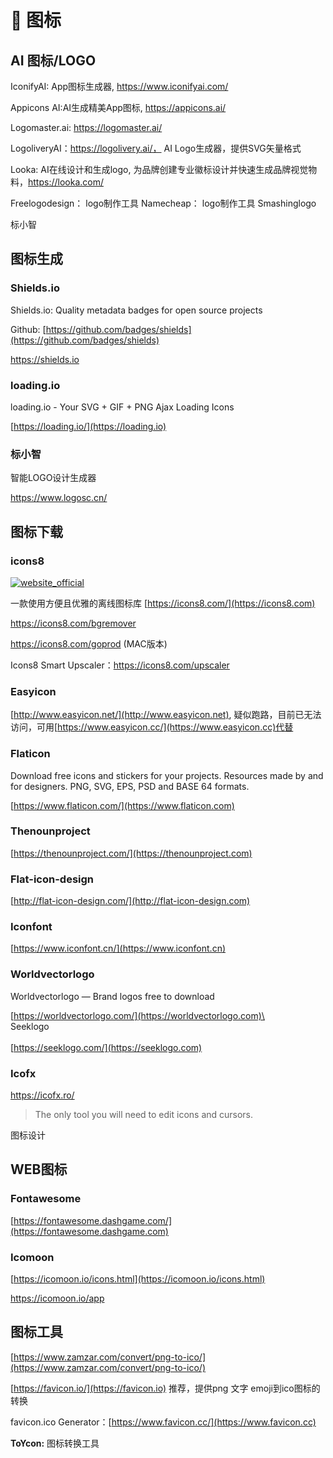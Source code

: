 # 🎊 图标

## AI 图标/LOGO

IconifyAI: App图标生成器, https://www.iconifyai.com/

Appicons AI:AI生成精美App图标, https://appicons.ai/

Logomaster.ai: https://logomaster.ai/

LogoliveryAI：https://logolivery.ai/， AI Logo生成器，提供SVG矢量格式

Looka: AI在线设计和生成logo, 为品牌创建专业徽标设计并快速生成品牌视觉物料，https://looka.com/

Freelogodesign：  logo制作工具
Namecheap：  logo制作工具
Smashinglogo

标小智

## 图标生成

### Shields.io

Shields.io: Quality metadata badges for open source projects

Github: [https://github.com/badges/shields](https://github.com/badges/shields)

https://shields.io

### loading.io

loading.io - Your SVG + GIF + PNG Ajax Loading Icons

[https://loading.io/](https://loading.io)

### 标小智

智能LOGO设计生成器

https://www.logosc.cn/

## 图标下载

### icons8

 [![website_official](https://gitbook07.oss-cn-hangzhou.aliyuncs.com/website_official.svg)](https://icons8.com/app)

一款使用方便且优雅的离线图标库
[https://icons8.com/](https://icons8.com)

https://icons8.com/bgremover

https://icons8.com/goprod (MAC版本)

Icons8 Smart Upscaler：https://icons8.com/upscaler

### Easyicon

[http://www.easyicon.net/](http://www.easyicon.net), 疑似跑路，目前已无法访问，可用[https://www.easyicon.cc/](https://www.easyicon.cc)代替

### Flaticon

Download free icons and stickers for your projects. Resources made by and for designers. PNG, SVG, EPS, PSD and BASE 64 formats.

[https://www.flaticon.com/](https://www.flaticon.com)

### Thenounproject

[https://thenounproject.com/](https://thenounproject.com)

### Flat-icon-design

[http://flat-icon-design.com/](http://flat-icon-design.com)

### Iconfont

[https://www.iconfont.cn/](https://www.iconfont.cn)

### Worldvectorlogo

Worldvectorlogo — Brand logos free to download

[https://worldvectorlogo.com/](https://worldvectorlogo.com)\
\
Seeklogo\
\
[https://seeklogo.com/](https://seeklogo.com)

### Icofx 

https://icofx.ro/

> The only tool you will need to edit icons and cursors.

图标设计

## WEB图标

### Fontawesome

[https://fontawesome.dashgame.com/](https://fontawesome.dashgame.com)

### Icomoon

[https://icomoon.io/icons.html](https://icomoon.io/icons.html)

https://icomoon.io/app

## 图标工具

[https://www.zamzar.com/convert/png-to-ico/](https://www.zamzar.com/convert/png-to-ico/)

[https://favicon.io/](https://favicon.io) 推荐，提供png 文字 emoji到ico图标的转换

favicon.ico Generator：[https://www.favicon.cc/](https://www.favicon.cc)

**ToYcon:**  图标转换工具